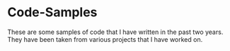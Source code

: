 # Code-Samples
These are some samples of code that I have written in the past two years. They have been taken from various projects that I have worked on. 
